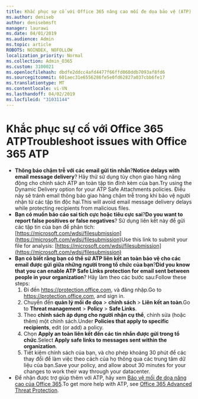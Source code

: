```yaml
---
title: Khắc phục sự cố với Office 365 nâng cao mối đe dọa bảo vệ (ATP)
ms.author: deniseb
author: denisebmsft
manager: laurawi
ms.date: 04/01/2019
ms.audience: Admin
ms.topic: article
ROBOTS: NOINDEX, NOFOLLOW
localization_priority: Normal
ms.collection: Admin_O365
ms.custom: 3100021
ms.openlocfilehash: dbdfe2ddcc4afd4477f66ffd060ddb7093af8fd6
ms.sourcegitcommit: 601aec31e6556286fe5e0fd62827a037cbb6fe17
ms.translationtype: MT
ms.contentlocale: vi-VN
ms.lasthandoff: 04/02/2019
ms.locfileid: "31031144"
---
```

# <a name="troubleshoot-issues-with-office-365-atp"></a><span data-ttu-id="6a925-102">Khắc phục sự cố với Office 365 ATP</span><span class="sxs-lookup"><span data-stu-id="6a925-102">Troubleshoot issues with Office 365 ATP</span></span>

- <span data-ttu-id="6a925-103">**Thông báo chậm trễ với các email gửi tin nhắn**?</span><span class="sxs-lookup"><span data-stu-id="6a925-103">**Notice delays with email message delivery**?</span></span> <span data-ttu-id="6a925-104">Hãy thử sử dụng tùy chọn giao hàng năng động cho chính sách ATP an toàn tập tin đính kèm của bạn.</span><span class="sxs-lookup"><span data-stu-id="6a925-104">Try using the Dynamic Delivery option for your ATP Safe Attachments policies.</span></span> <span data-ttu-id="6a925-105">Điều này sẽ tránh email thông báo giao hàng chậm trễ trong khi bảo vệ người nhận từ các tập tin độc hại.</span><span class="sxs-lookup"><span data-stu-id="6a925-105">This will avoid email message delivery delays while protecting recipients from malicious files.</span></span>
- <span data-ttu-id="6a925-106">**Bạn có muốn báo cáo sai tích cực hoặc tiêu cực sai**?</span><span class="sxs-lookup"><span data-stu-id="6a925-106">**Do you want to report false positives or false negatives**?</span></span> <span data-ttu-id="6a925-107">Sử dụng liên kết này để gửi các tập tin của bạn để phân tích:[https://microsoft.com/wdsi/filesubmission](https://microsoft.com/wdsi/filesubmission)</span><span class="sxs-lookup"><span data-stu-id="6a925-107">Use this link to submit your file for analysis: [https://microsoft.com/wdsi/filesubmission](https://microsoft.com/wdsi/filesubmission)</span></span>
- <span data-ttu-id="6a925-108">**Bạn có biết rằng bạn có thể sử ATP liên kết an toàn bảo vệ cho các email được gửi giữa những người trong tổ chức của bạn**?</span><span class="sxs-lookup"><span data-stu-id="6a925-108">**Did you know that you can enable ATP Safe Links protection for email sent between people in your organization**?</span></span> <span data-ttu-id="6a925-109">Hãy làm theo các bước sau:</span><span class="sxs-lookup"><span data-stu-id="6a925-109">Follow these steps:</span></span>
    1. <span data-ttu-id="6a925-110">Đi đến https://protection.office.com, và đăng nhập.</span><span class="sxs-lookup"><span data-stu-id="6a925-110">Go to https://protection.office.com, and sign in.</span></span>
    2. <span data-ttu-id="6a925-111">Chuyển đến **quản lý mối đe dọa** > **chính sách** > **Liên kết an toàn**.</span><span class="sxs-lookup"><span data-stu-id="6a925-111">Go to **Threat management** > **Policy** > **Safe Links**.</span></span>
    3. <span data-ttu-id="6a925-112">Theo **chính sách áp dụng cho người nhận cụ thể**, chỉnh sửa (hoặc thêm) một chính sách.</span><span class="sxs-lookup"><span data-stu-id="6a925-112">Under **Policies that apply to specific recipients**, edit (or add) a policy.</span></span>
    4. <span data-ttu-id="6a925-113">Chọn **Apply an toàn liên kết đến các tin nhắn được gửi trong tổ chức**.</span><span class="sxs-lookup"><span data-stu-id="6a925-113">Select **Apply safe links to messages sent within the organization**.</span></span>
    5. <span data-ttu-id="6a925-114">Tiết kiệm chính sách của bạn, và cho phép khoảng 30 phút để các thay đổi để làm việc theo cách của họ thông qua các trung tâm dữ liệu của bạn.</span><span class="sxs-lookup"><span data-stu-id="6a925-114">Save your policy, and allow about 30 minutes for your changes to work their way through your datacenter.</span></span>
- <span data-ttu-id="6a925-115">Để nhận được trợ giúp thêm với ATP, hãy xem [Bảo vệ mối đe dọa nâng cao của Office 365](https://docs.microsoft.com/office365/securitycompliance/office-365-atp).</span><span class="sxs-lookup"><span data-stu-id="6a925-115">To get more help with ATP, see [Office 365 Advanced Threat Protection](https://docs.microsoft.com/office365/securitycompliance/office-365-atp).</span></span>